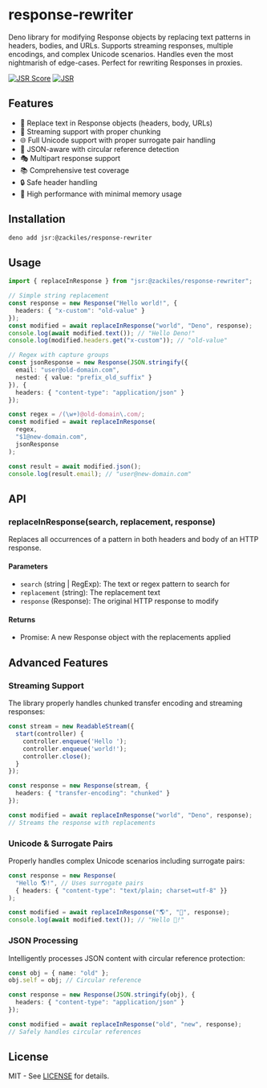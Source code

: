 # response-rewriter

Deno library for modifying Response objects by replacing text patterns in headers, bodies, and URLs. Supports streaming responses, multiple encodings, and complex Unicode scenarios. Handles even the most nightmarish of edge-cases. Perfect for rewriting Responses in proxies.

[![JSR Score](https://jsr.io/badges/@zackiles/response-rewriter/score)](https://jsr.io/@zackiles/response-rewriter)
[![JSR](https://jsr.io/badges/@zackiles/response-rewriter)](https://jsr.io/@zackiles/response-rewriter)

## Features

- 🔄 Replace text in Response objects (headers, body, URLs)
- 🌊 Streaming support with proper chunking
- 🌐 Full Unicode support with proper surrogate pair handling
- 📝 JSON-aware with circular reference detection
- 🎭 Multipart response support
- 📚 Comprehensive test coverage
- 🔒 Safe header handling
- 🚀 High performance with minimal memory usage

## Installation

```bash
deno add jsr:@zackiles/response-rewriter
```

## Usage

```typescript
import { replaceInResponse } from "jsr:@zackiles/response-rewriter";

// Simple string replacement
const response = new Response("Hello world!", {
  headers: { "x-custom": "old-value" }
});
const modified = await replaceInResponse("world", "Deno", response);
console.log(await modified.text()); // "Hello Deno!"
console.log(modified.headers.get("x-custom")); // "old-value"

// Regex with capture groups
const jsonResponse = new Response(JSON.stringify({
  email: "user@old-domain.com",
  nested: { value: "prefix_old_suffix" }
}), {
  headers: { "content-type": "application/json" }
});

const regex = /(\w+)@old-domain\.com/;
const modified = await replaceInResponse(
  regex,
  "$1@new-domain.com",
  jsonResponse
);

const result = await modified.json();
console.log(result.email); // "user@new-domain.com"
```

## API

### replaceInResponse(search, replacement, response)

Replaces all occurrences of a pattern in both headers and body of an HTTP response.

#### Parameters

- `search` (string | RegExp): The text or regex pattern to search for
- `replacement` (string): The replacement text
- `response` (Response): The original HTTP response to modify

#### Returns

- Promise<Response>: A new Response object with the replacements applied

## Advanced Features

### Streaming Support

The library properly handles chunked transfer encoding and streaming responses:

```typescript
const stream = new ReadableStream({
  start(controller) {
    controller.enqueue('Hello ');
    controller.enqueue('world!');
    controller.close();
  }
});

const response = new Response(stream, {
  headers: { "transfer-encoding": "chunked" }
});

const modified = await replaceInResponse("world", "Deno", response);
// Streams the response with replacements
```

### Unicode & Surrogate Pairs

Properly handles complex Unicode scenarios including surrogate pairs:

```typescript
const response = new Response(
  "Hello 🌎!", // Uses surrogate pairs
  { headers: { "content-type": "text/plain; charset=utf-8" }}
);

const modified = await replaceInResponse("🌎", "🦕", response);
console.log(await modified.text()); // "Hello 🦕!"
```

### JSON Processing

Intelligently processes JSON content with circular reference protection:

```typescript
const obj = { name: "old" };
obj.self = obj; // Circular reference

const response = new Response(JSON.stringify(obj), {
  headers: { "content-type": "application/json" }
});

const modified = await replaceInResponse("old", "new", response);
// Safely handles circular references
```

## License

MIT - See [LICENSE](LICENSE) for details.
